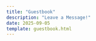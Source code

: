 ```yaml
---
title: "Guestbook"
description: "Leave a Message!"
date: 2025-09-05
template: guestbook.html
---
```

